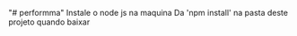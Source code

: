 "# performma" 
Instale o node js na maquina
Da 'npm install' na pasta deste projeto quando baixar


